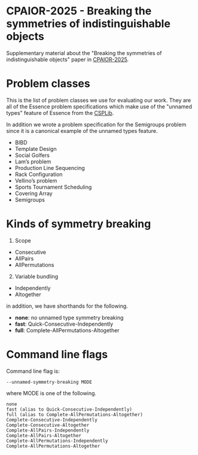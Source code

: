 # CPAIOR-2025 - Breaking the symmetries of indistinguishable objects

Supplementary material about the "Breaking the symmetries of indistinguishable objects" paper in [CPAIOR-2025](https://sites.google.com/view/cpaior2025/home).

# Problem classes

This is the list of problem classes we use for evaluating our work. They are all of the Essence problem specifications which make use of the "unnamed types" feature of Essence from the [CSPLib](http://www.csplib.org).

In addition we wrote a problem specification for the Semigroups problem since it is a canonical example of the unnamed types feature.

- BIBD
- Template Design
- Social Golfers
- Lam’s problem
- Production Line Sequencing
- Rack Configuration
- Vellino’s problem
- Sports Tournament Scheduling
- Covering Array
- Semigroups


# Kinds of symmetry breaking

1. Scope
- Consecutive
- AllPairs
- AllPermutations

2. Variable bundling
- Independently
- Altogether

in addition, we have shorthands for the following.
- **none**: no unnamed type symmetry breaking
- **fast**: Quick-Consecutive-Independently
- **full**: Complete-AllPermutations-Altogether

# Command line flags

Command line flag is:

    --unnamed-symmetry-breaking MODE

where MODE is one of the following.

    none
    fast (alias to Quick-Consecutive-Independently)
    full (alias to Complete-AllPermutations-Altogether)
    Complete-Consecutive-Independently
    Complete-Consecutive-Altogether
    Complete-AllPairs-Independently
    Complete-AllPairs-Altogether
    Complete-AllPermutations-Independently
    Complete-AllPermutations-Altogether
